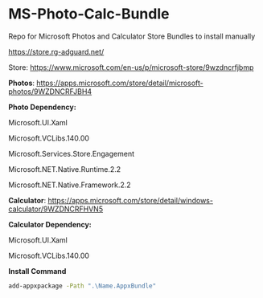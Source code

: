 # MS-Photo-Calc-Bundle
Repo for Microsoft Photos and Calculator Store Bundles to install manually

https://store.rg-adguard.net/

Store: https://www.microsoft.com/en-us/p/microsoft-store/9wzdncrfjbmp

**Photos**: https://apps.microsoft.com/store/detail/microsoft-photos/9WZDNCRFJBH4

**Photo Dependency:**

Microsoft.UI.Xaml

Microsoft.VCLibs.140.00

Microsoft.Services.Store.Engagement

Microsoft.NET.Native.Runtime.2.2

Microsoft.NET.Native.Framework.2.2

**Calculator**: https://apps.microsoft.com/store/detail/windows-calculator/9WZDNCRFHVN5

**Calculator Dependency:**

Microsoft.UI.Xaml

Microsoft.VCLibs.140.00

**Install Command**

```bash
add-appxpackage -Path ".\Name.AppxBundle"
```
